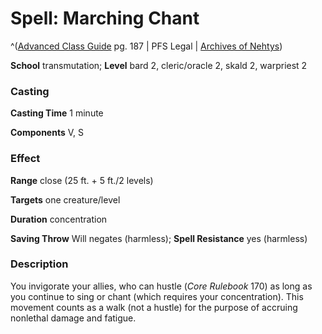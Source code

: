 # Spell: Marching Chant

^([Advanced Class Guide][ss-marching-chant] pg. 187 | PFS Legal | [Archives of Nehtys][sn-marching-chant])

**School** transmutation; **Level** bard 2, cleric/oracle 2, skald 2, warpriest 2

### Casting

**Casting Time** 1 minute  

**Components** V, S

### Effect

**Range** close (25 ft. + 5 ft./2 levels)  

**Targets** one creature/level  

**Duration** concentration  

**Saving Throw** Will negates (harmless); **Spell Resistance** yes (harmless)

### Description

You invigorate your allies, who can hustle (_Core Rulebook_ 170) as long as you continue to sing or chant (which requires your concentration). This movement counts as a walk (not a hustle) for the purpose of accruing nonlethal damage and fatigue.

[ss-marching-chant]: http://paizo.com/products/btpy978v
[sn-marching-chant]: http://www.archivesofnethys.com/SpellDisplay.aspx?ItemName=Marching%20Chant